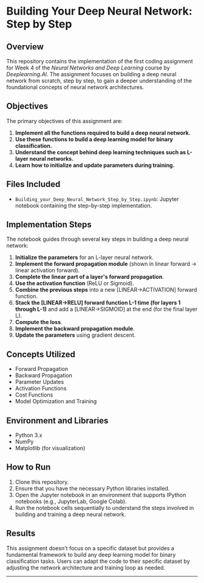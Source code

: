 # Building Your Deep Neural Network: Step by Step

## Overview

This repository contains the implementation of the first coding assignment for Week 4 of the *Neural Networks and Deep Learning* course by *Deeplearning.AI*. The assignment focuses on building a deep neural network from scratch, step by step, to gain a deeper understanding of the foundational concepts of neural network architectures.

## Objectives

The primary objectives of this assignment are:

1. **Implement all the functions required to build a deep neural network.**
2. **Use these functions to build a deep learning model for binary classification.**
3. **Understand the concept behind deep learning techniques such as L-layer neural networks.**
4. **Learn how to initialize and update parameters during training.**

## Files Included
- `Building_your_Deep_Neural_Network_Step_by_Step.ipynb`: Jupyter notebook containing the step-by-step implementation.

## Implementation Steps

The notebook guides through several key steps in building a deep neural network:

1. **Initialize the parameters** for an L-layer neural network.
2. **Implement the forward propagation module** (shown in linear forward -> linear activation forward).
3. **Complete the linear part of a layer's forward propagation**.
4. **Use the activation function** (ReLU or Sigmoid).
5. **Combine the previous steps** into a new [LINEAR->ACTIVATION] forward function.
6. **Stack the [LINEAR->RELU] forward function L-1 time (for layers 1 through L-1)** and add a [LINEAR->SIGMOID] at the end (for the final layer L).
7. **Compute the loss**.
8. **Implement the backward propagation module**.
9. **Update the parameters** using gradient descent.

## Concepts Utilized

- Forward Propagation
- Backward Propagation
- Parameter Updates
- Activation Functions
- Cost Functions
- Model Optimization and Training

## Environment and Libraries

- Python 3.x
- NumPy
- Matplotlib (for visualization)

## How to Run

1. Clone this repository.
2. Ensure that you have the necessary Python libraries installed.
3. Open the Jupyter notebook in an environment that supports IPython notebooks (e.g., JupyterLab, Google Colab).
4. Run the notebook cells sequentially to understand the steps involved in building and training a deep neural network.

## Results

This assignment doesn't focus on a specific dataset but provides a fundamental framework to build any deep learning model for binary classification tasks. Users can adapt the code to their specific dataset by adjusting the network architecture and training loop as needed.

---
